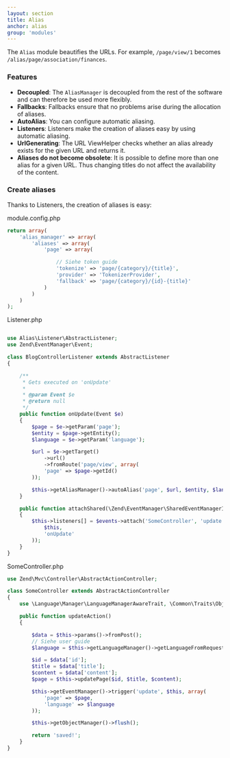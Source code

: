 ```yaml
---
layout: section
title: Alias
anchor: alias
group: 'modules'
---
```


The `Alias` module beautifies the URLs. For example, `/page/view/1` becomes `/alias/page/association/finances`.

### Features

<!-- * Entkoppelt: Der AliasManager ist enkoppelt von dem Rest der Software und somit flexibel einsetzbar.
* Fallbacks: Fallbacks garantieren, dass es nicht zu Problemen bei der Aliasvergabe kommt.
* AutoAlias: Per Konfiguration kann man bequem Autoaliasing benutzen.
* Listeners: Listener ermöglichen es mittels Autoaliasing, einfach Aliases zu erstellen.
* UrlGenerating: Der Url ViewHelper checkt, ob für die Url ein Alias existiert und gibt diese aus, falls vorhanden.
* Aliases veralten nicht: Es können mehrere Aliases für eine Url angelegt werden, damit schafft man es, dass beispielsweise Änderungen im Titel keine Auswirkung auf die Auffindbarkeit haben. -->

* **Decoupled**: The `AliasManager` is decoupled from the rest of the software and can therefore be used more flexibly.
* **Fallbacks**: Fallbacks ensure that no problems arise during the allocation of aliases.
* **AutoAlias**: You can configure automatic aliasing.
* **Listeners**: Listeners make the creation of aliases easy by using automatic aliasing.
* **UrlGenerating**: The URL ViewHelper checks whether an alias already exists for the given URL and returns it.
* **Aliases do not become obsolete**: It is possible to define more than one alias for a given URL. Thus changing titles do not affect the availability of the content.

### Create aliases

Thanks to Listeners, the creation of aliases is easy:

module.config.php

```php
return array(
    'alias_manager' => array(
        'aliases' => array(
            'page' => array(

                // Siehe token guide
                'tokenize' => 'page/{category}/{title}',
                'provider' => 'TokenizerProvider',
                'fallback' => 'page/{category}/{id}-{title}'
            )
        )
    )
);
```



Listener.php

```php

use Alias\Listener\AbstractListener;
use Zend\EventManager\Event;

class BlogControllerListener extends AbstractListener
{

    /**
     * Gets executed on 'onUpdate'
     *
     * @param Event $e
     * @return null
     */
    public function onUpdate(Event $e)
    {
        $page = $e->getParam('page');
        $entity = $page->getEntity();
        $language = $e->getParam('language');

        $url = $e->getTarget()
            ->url()
            ->fromRoute('page/view', array(
            'page' => $page->getId()
        ));

        $this->getAliasManager()->autoAlias('page', $url, $entity, $language);
    }

    public function attachShared(\Zend\EventManager\SharedEventManagerInterface $events)
    {
        $this->listeners[] = $events->attach('SomeController', 'update', array(
            $this,
            'onUpdate'
        ));
    }
}
```


SomeController.php

```php
use Zend\Mvc\Controller\AbstractActionController;

class SomeController extends AbstractActionController
{
    use \Language\Manager\LanguageManagerAwareTrait, \Common\Traits\ObjectManagerAwareTrait;

    public function updateAction()
    {

        $data = $this->params()->fromPost();
        // Siehe user guide
        $language = $this->getLanguageManager()->getLanguageFromRequest();

		$id = $data['id'];
        $title = $data['title'];
        $content = $data['content'];
        $page = $this->updatePage($id, $title, $content);

        $this->getEventManager()->trigger('update', $this, array(
            'page' => $page,
            'language' => $language
        ));

        $this->getObjectManager()->flush();

        return 'saved!';
    }
}
```
